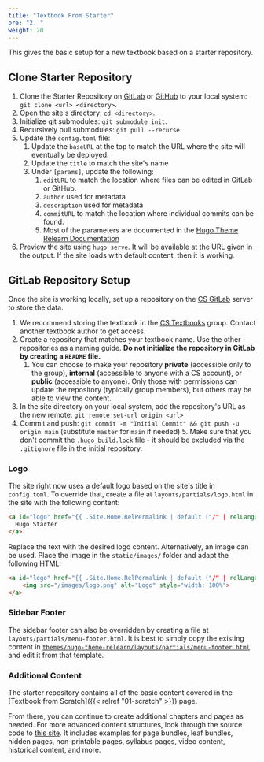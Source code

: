 ```yaml
---
title: "Textbook From Starter"
pre: "2. "
weight: 20
---
```


This gives the basic setup for a new textbook based on a starter repository.

## Clone Starter Repository

1. Clone the Starter Repository on [GitLab](https://gitlab.cs.ksu.edu/cs-textbooks/hugo-starter) or [GitHub](https://github.com/ksu-cs-textbooks/hugo-starter) to your local system: `git clone <url> <directory>`.
2. Open the site's directory: `cd <directory>`.
3. Initialize git submodules: `git submodule init`.
4. Recursively pull submodules: `git pull --recurse`.
5. Update the `config.toml` file:
    1. Update the `baseURL` at the top to match the URL where the site will eventually be deployed.
    2. Update the `title` to match the site's name
    3. Under `[params]`, update the following:
        1. `editURL` to match the location where files can be edited in GitLab or GitHub.
        2. `author` used for metadata
        3. `description` used for metadata
        4. `commitURL` to match the location where individual commits can be found.
        5. Most of the parameters are documented in the [Hugo Theme Relearn Documentation](https://mcshelby.github.io/hugo-theme-relearn/basics/configuration/)
6. Preview the site using `hugo serve`. It will be available at the URL given in the output. If the site loads with default content, then it is working.

## GitLab Repository Setup

Once the site is working locally, set up a repository on the [CS GitLab](https://gitlab.cs.ksu.edu/) server to store the data.

1. We recommend storing the textbook in the [CS Textbooks](https://gitlab.cs.ksu.edu/cs-textbooks) group. Contact another textbook author to get access.
2. Create a repository that matches your textbook name. Use the other repositories as a naming guide. **Do not initialize the repository in GitLab by creating a `README` file.**
    1. You can choose to make your repository **private** (accessible only to the group), **internal** (accessible to anyone with a CS account), or **public** (accessible to anyone). Only those with permissions can update the repository (typically group members), but others may be able to view the content.
3. In the site directory on your local system, add the repository's URL as the new remote: `git remote set-url origin <url>`
4. Commit and push: `git commit -m "Initial Commit" && git push -u origin main` (substitute `master` for `main` if needed)
    5. Make sure that you don't commit the `.hugo_build.lock` file - it should be excluded via the `.gitignore` file in the initial repository.

### Logo

The site right now uses a default logo based on the site's title in `config.toml`. To override that, create a file at `layouts/partials/logo.html` in the site with the following content:

```html
<a id="logo" href="{{ .Site.Home.RelPermalink | default ("/" | relLangURL) }}">
  Hugo Starter
</a>
```

Replace the text with the desired logo content. Alternatively, an image can be used. Place the image in the `static/images/` folder and adapt the following HTML:

```html
<a id="logo" href="{{ .Site.Home.RelPermalink | default ("/" | relLangURL) }}">
    <img src="/images/logo.png" alt="Logo" style="width: 100%">
</a>

```

### Sidebar Footer

The sidebar footer can also be overridden by creating a file at `layouts/partials/menu-footer.html`. It is best to simply copy the existing content in [`themes/hugo-theme-relearn/layouts/partials/menu-footer.html`](https://github.com/ksu-cs-textbooks/hugo-theme-relearn/blob/main/layouts/partials/menu-footer.html) and edit it from that template. 

### Additional Content

The starter repository contains all of the basic content covered in the [Textbook from Scratch]({{< relref "01-scratch" >}}) page. 

From there, you can continue to create additional chapters and pages as needed. For more advanced content structures, look through the source code to [this site](https://github.com/russfeld/ksucs-hugo/tree/master/content). It includes examples for page bundles, leaf bundles, hidden pages, non-printable pages, syllabus pages, video content, historical content, and more. 